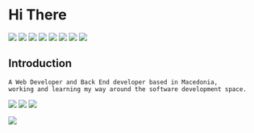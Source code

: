 # Hi There 

![](https://img.shields.io/badge/HTML5-E34F26?style=for-the-badge&logo=html5&logoColor=white) ![](	https://img.shields.io/badge/CSS3-1572B6?style=for-the-badge&logo=css3&logoColor=white) ![](https://img.shields.io/badge/JavaScript-323330?style=for-the-badge&logo=javascript&logoColor=F7DF1E) ![](https://img.shields.io/badge/Laravel-FF2D20?style=for-the-badge&logo=laravel&logoColor=white) ![](https://img.shields.io/badge/PHP-777BB4?style=for-the-badge&logo=php&logoColor=white) ![](https://img.shields.io/badge/Python-14354C?style=for-the-badge&logo=python&logoColor=white) ![](https://img.shields.io/badge/React-20232A?style=for-the-badge&logo=react&logoColor=61DAFB) ![](https://img.shields.io/badge/MySQL-00000F?style=for-the-badge&logo=mysql&logoColor=white)



## Introduction

```
A Web Developer and Back End developer based in Macedonia,
working and learning my way around the software development space.
```




![](http://estruyf-github.azurewebsites.net/api/VisitorHit?user=viktorg1&countColorcountColor&countColor=%235a37dc)
[![](https://img.shields.io/badge/gitlab-%235a37dc.svg?&style=for-the-badge)](https://gitlab.com/viktorg28)
[![](https://img.shields.io/badge/linkedin-%235a37dc.svg?&style=for-the-badge)](https://www.linkedin.com/in/viktor-georgievski-0b94a8141/)

![](https://github-readme-stats.vercel.app/api?username=viktorg1&count_private=true&show_icons=true&theme=midnight-purple)
